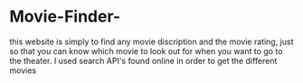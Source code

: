 # Movie-Finder-
this website is simply to find any movie discription and the movie rating, just so that you can know which movie to look out for when you want to go to the theater. 
I used search API's found online in order to get the different movies 
